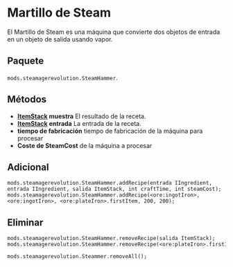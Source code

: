 # Martillo de Steam

El Martillo de Steam es una máquina que convierte dos objetos de entrada en un objeto de salida usando vapor.

## Paquete
`mods.steamagerevolution.SteamHammer`.

## Métodos

- **[ItemStack](/Vanilla/Items/IItemStack/) muestra** El resultado de la receta.
- **[ItemStack](/Vanilla/Items/IItemStack/) entrada** La entrada de la receta.
- **tiempo de fabricación** tiempo de fabricación de la máquina para procesar
- **Coste de SteamCost** de la máquina a procesar

## Adicional

```zenscript
mods.steamagerevolution.SteamHammer.addRecipe(entrada IIngredient, entrada IIngredient, salida ItemStack, int craftTime, int steamCost);
mods.steamagerevolution.SteamHammer.addRecipe(<ore:ingotIron>, <ore:ingotIron>, <ore:plateIron>.firstItem, 200, 200);
```


## Eliminar

```zenscript
mods.steamagerevolution.SteamHammer.removeRecipe(salida ItemStack);
mods.steamagerevolution.SteamHammer.removeRecipe(<ore:plateIron>.firstItem);

mods.steamagerevolution.Steammer.removeAll();
```

